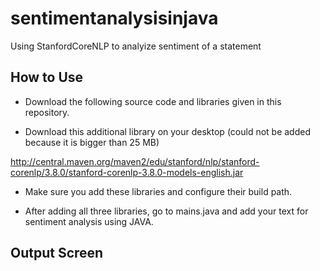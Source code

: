 # sentimentanalysisinjava

Using StanfordCoreNLP to analyize sentiment of a statement 


## How to Use 

- Download the following source code and libraries given in this repository. 

- Download this additional library on your desktop (could not be added because it is bigger than 25 MB)

http://central.maven.org/maven2/edu/stanford/nlp/stanford-corenlp/3.8.0/stanford-corenlp-3.8.0-models-english.jar

- Make sure you add these libraries and configure their build path. 

- After adding all three libraries, go to mains.java and add your text for sentiment analysis using JAVA.


## Output Screen

